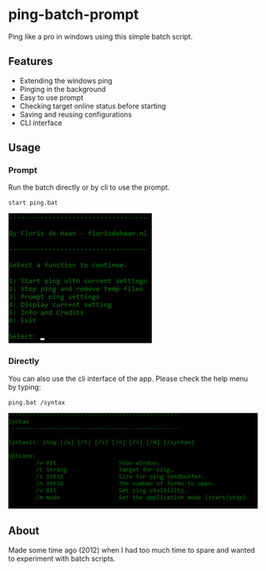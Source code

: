# ping-batch-prompt
Ping like a pro in windows using this simple batch script.

## Features
- Extending the windows ping
- Pinging in the background
- Easy to use prompt
- Checking target online status before starting
- Saving and reusing configurations
- CLI interface

## Usage
### Prompt
Run the batch directly or by cli to use the prompt.
````
start ping.bat
````
![home](examples/home.png)

### Directly
You can also use the cli interface of the app. Please check the help menu by typing:
````
ping.bat /syntax
````
![info](examples/info.png)

## About
Made some time ago (2012) when I had too much time to spare and wanted to experiment with batch scripts.
